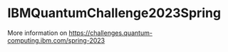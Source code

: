 # IBMQuantumChallenge2023Spring

More information on 
https://challenges.quantum-computing.ibm.com/spring-2023
